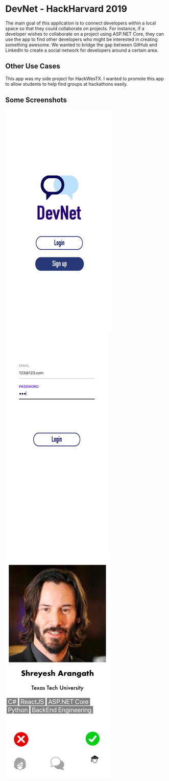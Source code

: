 # DevNet - HackHarvard 2019
The main goal of this application is to connect developers within a local space so that they could collaborate on projects.
For instance, if a developer wishes to collaborate on a project using ASP.NET Core, they can use the app to find other developers
who might be interested in creating something awesome. We wanted to bridge the gap between GitHub and LinkedIn to create a social network 
for developers around a certain area. 

## Other Use Cases
This app was my side project for HackWesTX. I wanted to promote this app to allow students to help find groups at hackathons easily. 

## Some Screenshots
![Main Screen](/DevNet/Assets/MainScreen.png)
![Login Screen](/DevNet/Assets/LoginScreen.png)
![Student Screen](/DevNet/Assets/StudentView.png)

